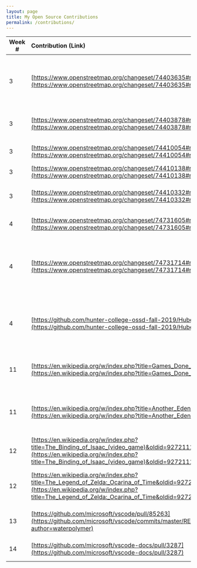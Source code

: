 ```yaml
---
layout: page
title: My Open Source Contributions
permalink: /contributions/
---
```


<!--
Type of the contribution should be "Wikipedia edit", "OpenStreet Map feature", "Project Documentation", "Project Code", "Blog Edit", etc.

The description should include a brief summary of what you did.

Replace the first row below with your contribution.

-->


| Week #       | Contribution (Link)  | Type  | Description |
|---|:---|:---|:---|
|  3   | [https://www.openstreetmap.org/changeset/74403635#map=19/40.77301/-73.98356](https://www.openstreetmap.org/changeset/74403635#map=19/40.77301/-73.98356)   | OpenStreetMap edit    |   Added Exits and missing relational data to related exits and entrances    |
|  3   | [https://www.openstreetmap.org/changeset/74403878#map=19/40.77473/-73.98662](https://www.openstreetmap.org/changeset/74403878#map=19/40.77473/-73.98662)   |  OpenStreetMap edit   |  Added multiple Citi Bike rental locations  |
|  3   | [https://www.openstreetmap.org/changeset/74410054#map=17/40.77462/-73.98200](https://www.openstreetmap.org/changeset/74410054#map=17/40.77462/-73.98200)   |  OpenStreetMap edit  |   Added bus stop locations   |
|  3   | [https://www.openstreetmap.org/changeset/74410138#map=19/40.77714/-73.98296](https://www.openstreetmap.org/changeset/74410138#map=19/40.77714/-73.98296)   |  OpenStreetMap edit | Updated store tag |
|  3   | [https://www.openstreetmap.org/changeset/74410332#map=18/40.77321/-73.98530](https://www.openstreetmap.org/changeset/74410332#map=18/40.77321/-73.98530)   |  OpenStreetMap edit | Added entrances and exits to local area |
|  4   | [https://www.openstreetmap.org/changeset/74731605#map=19/40.76896/-73.96960](https://www.openstreetmap.org/changeset/74731605#map=19/40.76896/-73.96960)   |  OpenStreetMap edit | Added more bus stop locations |
|  4   | [https://www.openstreetmap.org/changeset/74731714#map=17/40.77188/-73.97718](https://www.openstreetmap.org/changeset/74731714#map=17/40.77188/-73.97718)   |  OpenStreetMap edit | Added even more bus stop locations and updated shelter options for bus stops |
|  4   | [https://github.com/hunter-college-ossd-fall-2019/HubertYe-weekly/pull/3](https://github.com/hunter-college-ossd-fall-2019/HubertYe-weekly/pull/3)  |  Blog edit | Fixed grammatical errors and flow of fellow blogger's first paragraph |
|  11   |  [https://en.wikipedia.org/w/index.php?title=Games_Done_Quick&oldid=926097184](https://en.wikipedia.org/w/index.php?title=Games_Done_Quick&oldid=926097184)  |  Wikipedia page edit | Improve GDQ's description of donation incentives |
|  11   |  [https://en.wikipedia.org/w/index.php?title=Another_Eden&oldid=926095789](https://en.wikipedia.org/w/index.php?title=Another_Eden&oldid=926095789)  | Wikipedia page edit  | Clarified Chronos stone usage and added minor details to plot |
|  12   |  [https://en.wikipedia.org/w/index.php?title=The_Binding_of_Isaac_(video_game)&oldid=927211177](https://en.wikipedia.org/w/index.php?title=The_Binding_of_Isaac_(video_game)&oldid=927211177)  | Wikipedia page edit  |  Added reason for Isaac fleeing  |
|  12   |  [https://en.wikipedia.org/w/index.php?title=The_Legend_of_Zelda:_Ocarina_of_Time&oldid=927212282](https://en.wikipedia.org/w/index.php?title=The_Legend_of_Zelda:_Ocarina_of_Time&oldid=927212282) | Wikipedia page edit | Added to description of master quest changes | 
|  13   | [https://github.com/microsoft/vscode/pull/85263](https://github.com/microsoft/vscode/commits/master/README.md?author=waterpolymer) | VS code contribution | Clarified instances of Code to VS Code |
|  14   | [https://github.com/microsoft/vscode-docs/pull/3287](https://github.com/microsoft/vscode-docs/pull/3287) | VS code docs contribution | update to VS code docs introvideo.md
